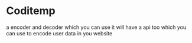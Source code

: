 # Coditemp 
a encoder and decoder which you can use it will have a api too which you can use to encode user data in you website

